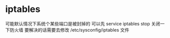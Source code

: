 
# iptables #
可能默认情况下系统个某些端口是被封掉的
可以先 service iptables stop 关闭一下防火墙
要解决的话需要去修改 /etc/sysconfig/iptables 文件

